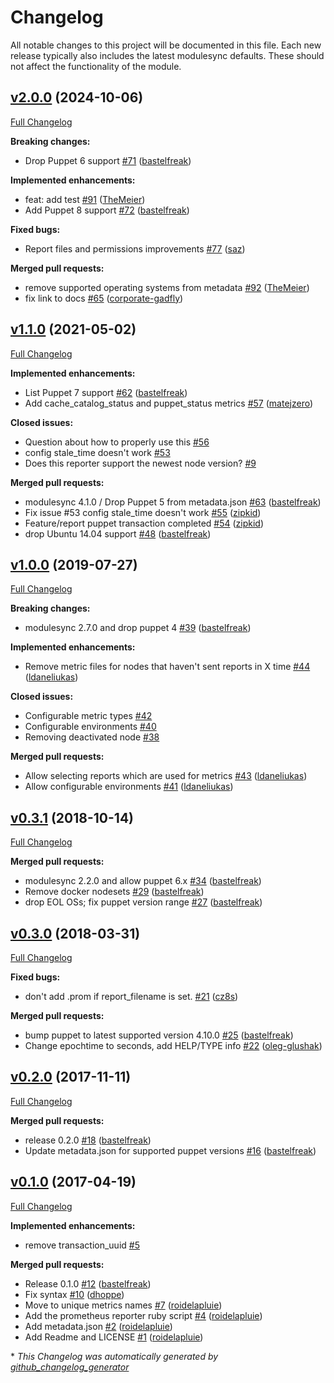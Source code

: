 # Changelog

All notable changes to this project will be documented in this file.
Each new release typically also includes the latest modulesync defaults.
These should not affect the functionality of the module.

## [v2.0.0](https://github.com/voxpupuli/puppet-prometheus_reporter/tree/v2.0.0) (2024-10-06)

[Full Changelog](https://github.com/voxpupuli/puppet-prometheus_reporter/compare/v1.1.0...v2.0.0)

**Breaking changes:**

- Drop Puppet 6 support [\#71](https://github.com/voxpupuli/puppet-prometheus_reporter/pull/71) ([bastelfreak](https://github.com/bastelfreak))

**Implemented enhancements:**

- feat: add test [\#91](https://github.com/voxpupuli/puppet-prometheus_reporter/pull/91) ([TheMeier](https://github.com/TheMeier))
- Add Puppet 8 support [\#72](https://github.com/voxpupuli/puppet-prometheus_reporter/pull/72) ([bastelfreak](https://github.com/bastelfreak))

**Fixed bugs:**

- Report files and permissions improvements [\#77](https://github.com/voxpupuli/puppet-prometheus_reporter/pull/77) ([saz](https://github.com/saz))

**Merged pull requests:**

- remove supported operating systems from metadata [\#92](https://github.com/voxpupuli/puppet-prometheus_reporter/pull/92) ([TheMeier](https://github.com/TheMeier))
- fix link to docs [\#65](https://github.com/voxpupuli/puppet-prometheus_reporter/pull/65) ([corporate-gadfly](https://github.com/corporate-gadfly))

## [v1.1.0](https://github.com/voxpupuli/puppet-prometheus_reporter/tree/v1.1.0) (2021-05-02)

[Full Changelog](https://github.com/voxpupuli/puppet-prometheus_reporter/compare/v1.0.0...v1.1.0)

**Implemented enhancements:**

- List Puppet 7 support [\#62](https://github.com/voxpupuli/puppet-prometheus_reporter/pull/62) ([bastelfreak](https://github.com/bastelfreak))
- Add cache\_catalog\_status and puppet\_status metrics [\#57](https://github.com/voxpupuli/puppet-prometheus_reporter/pull/57) ([matejzero](https://github.com/matejzero))

**Closed issues:**

- Question about how to properly use this [\#56](https://github.com/voxpupuli/puppet-prometheus_reporter/issues/56)
- config stale\_time doesn't work [\#53](https://github.com/voxpupuli/puppet-prometheus_reporter/issues/53)
- Does this reporter support the newest node version? [\#9](https://github.com/voxpupuli/puppet-prometheus_reporter/issues/9)

**Merged pull requests:**

- modulesync 4.1.0 / Drop Puppet 5 from metadata.json [\#63](https://github.com/voxpupuli/puppet-prometheus_reporter/pull/63) ([bastelfreak](https://github.com/bastelfreak))
- Fix issue \#53 config stale\_time doesn't work [\#55](https://github.com/voxpupuli/puppet-prometheus_reporter/pull/55) ([zipkid](https://github.com/zipkid))
- Feature/report puppet transaction completed [\#54](https://github.com/voxpupuli/puppet-prometheus_reporter/pull/54) ([zipkid](https://github.com/zipkid))
- drop Ubuntu 14.04 support [\#48](https://github.com/voxpupuli/puppet-prometheus_reporter/pull/48) ([bastelfreak](https://github.com/bastelfreak))

## [v1.0.0](https://github.com/voxpupuli/puppet-prometheus_reporter/tree/v1.0.0) (2019-07-27)

[Full Changelog](https://github.com/voxpupuli/puppet-prometheus_reporter/compare/v0.3.1...v1.0.0)

**Breaking changes:**

- modulesync 2.7.0 and drop puppet 4 [\#39](https://github.com/voxpupuli/puppet-prometheus_reporter/pull/39) ([bastelfreak](https://github.com/bastelfreak))

**Implemented enhancements:**

- Remove metric files for nodes that haven't sent reports in X time [\#44](https://github.com/voxpupuli/puppet-prometheus_reporter/pull/44) ([ldaneliukas](https://github.com/ldaneliukas))

**Closed issues:**

- Configurable metric types  [\#42](https://github.com/voxpupuli/puppet-prometheus_reporter/issues/42)
- Configurable environments [\#40](https://github.com/voxpupuli/puppet-prometheus_reporter/issues/40)
- Removing deactivated node [\#38](https://github.com/voxpupuli/puppet-prometheus_reporter/issues/38)

**Merged pull requests:**

- Allow selecting reports which are used for metrics [\#43](https://github.com/voxpupuli/puppet-prometheus_reporter/pull/43) ([ldaneliukas](https://github.com/ldaneliukas))
- Allow configurable environments [\#41](https://github.com/voxpupuli/puppet-prometheus_reporter/pull/41) ([ldaneliukas](https://github.com/ldaneliukas))

## [v0.3.1](https://github.com/voxpupuli/puppet-prometheus_reporter/tree/v0.3.1) (2018-10-14)

[Full Changelog](https://github.com/voxpupuli/puppet-prometheus_reporter/compare/v0.3.0...v0.3.1)

**Merged pull requests:**

- modulesync 2.2.0 and allow puppet 6.x [\#34](https://github.com/voxpupuli/puppet-prometheus_reporter/pull/34) ([bastelfreak](https://github.com/bastelfreak))
- Remove docker nodesets [\#29](https://github.com/voxpupuli/puppet-prometheus_reporter/pull/29) ([bastelfreak](https://github.com/bastelfreak))
- drop EOL OSs; fix puppet version range [\#27](https://github.com/voxpupuli/puppet-prometheus_reporter/pull/27) ([bastelfreak](https://github.com/bastelfreak))

## [v0.3.0](https://github.com/voxpupuli/puppet-prometheus_reporter/tree/v0.3.0) (2018-03-31)

[Full Changelog](https://github.com/voxpupuli/puppet-prometheus_reporter/compare/v0.2.0...v0.3.0)

**Fixed bugs:**

- don't add .prom if report\_filename is set. [\#21](https://github.com/voxpupuli/puppet-prometheus_reporter/pull/21) ([cz8s](https://github.com/cz8s))

**Merged pull requests:**

- bump puppet to latest supported version 4.10.0 [\#25](https://github.com/voxpupuli/puppet-prometheus_reporter/pull/25) ([bastelfreak](https://github.com/bastelfreak))
- Change epochtime to seconds, add HELP/TYPE info [\#22](https://github.com/voxpupuli/puppet-prometheus_reporter/pull/22) ([oleg-glushak](https://github.com/oleg-glushak))

## [v0.2.0](https://github.com/voxpupuli/puppet-prometheus_reporter/tree/v0.2.0) (2017-11-11)

[Full Changelog](https://github.com/voxpupuli/puppet-prometheus_reporter/compare/v0.1.0...v0.2.0)

**Merged pull requests:**

- release 0.2.0 [\#18](https://github.com/voxpupuli/puppet-prometheus_reporter/pull/18) ([bastelfreak](https://github.com/bastelfreak))
- Update metadata.json for supported puppet versions [\#16](https://github.com/voxpupuli/puppet-prometheus_reporter/pull/16) ([bastelfreak](https://github.com/bastelfreak))

## [v0.1.0](https://github.com/voxpupuli/puppet-prometheus_reporter/tree/v0.1.0) (2017-04-19)

[Full Changelog](https://github.com/voxpupuli/puppet-prometheus_reporter/compare/5b2be9adcf5f2fc4f467d7b5605db8e95563dc26...v0.1.0)

**Implemented enhancements:**

- remove transaction\_uuid [\#5](https://github.com/voxpupuli/puppet-prometheus_reporter/issues/5)

**Merged pull requests:**

- Release 0.1.0 [\#12](https://github.com/voxpupuli/puppet-prometheus_reporter/pull/12) ([bastelfreak](https://github.com/bastelfreak))
- Fix syntax [\#10](https://github.com/voxpupuli/puppet-prometheus_reporter/pull/10) ([dhoppe](https://github.com/dhoppe))
- Move to unique metrics names [\#7](https://github.com/voxpupuli/puppet-prometheus_reporter/pull/7) ([roidelapluie](https://github.com/roidelapluie))
- Add the prometheus reporter ruby script [\#4](https://github.com/voxpupuli/puppet-prometheus_reporter/pull/4) ([roidelapluie](https://github.com/roidelapluie))
- Add metadata.json [\#2](https://github.com/voxpupuli/puppet-prometheus_reporter/pull/2) ([roidelapluie](https://github.com/roidelapluie))
- Add Readme and LICENSE [\#1](https://github.com/voxpupuli/puppet-prometheus_reporter/pull/1) ([roidelapluie](https://github.com/roidelapluie))



\* *This Changelog was automatically generated by [github_changelog_generator](https://github.com/github-changelog-generator/github-changelog-generator)*

